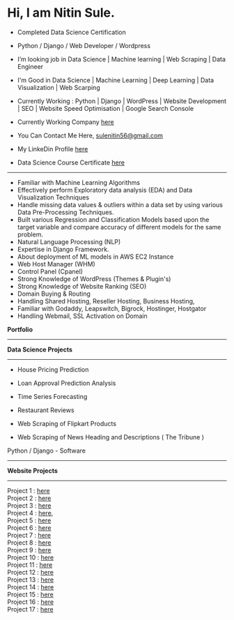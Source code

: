 # Hi, I am Nitin Sule.

* Completed Data Science Certification
* Python / Django / Web Developer / Wordpress </b><br>
* I’m looking job in Data Science | Machine learning | Web Scraping | Data Engineer 

* I'm Good in Data Science | Machine Learning | Deep Learning | Data Visualization | Web Scarping

* Currently Working :  Python | Django | WordPress | Website Development | SEO | Website Speed Optimisation | Google Search Console 

* Currently Working Company <a href="https://uja.in/" >here</a>

* You Can Contact Me Here, <a href="mailto:sulenitin56@gmail.com" >sulenitin56@gmail.com<br>

* My LinkeDin Profile <a href="https://www.linkedin.com/in/nitin-sule/"> here</a>   
 
* Data Science Course Certificate <a href="https://github.com/nitinsule1122/Certifications/blob/9fc13827ebbaa2ce12a1ce7f5f66f5513969bbbb/Data%20Science%20Course%20Certificate%20-%20Nitin%20Sule.pdf"> here </a>

----------

* Familiar with Machine Learning Algorithms
* Effectively perform Exploratory data analysis (EDA) and Data Visualization Techniques
* Handle missing data values & outliers within a data set by using various Data Pre-Processing Techniques. 
* Built various Regression and Classification Models based upon the target variable and compare accuracy of different models for the same problem.
* Natural Language Processing (NLP)
* Expertise in Django Framework.
* About deployment of ML models in AWS EC2 Instance
* Web Host Manager (WHM)
* Control Panel (Cpanel)
* Strong Knowledge of WordPress (Themes & Plugin's)
* Strong Knowledge of Website Ranking (SEO)
* Domain Buying & Routing
* Handling Shared Hosting, Reseller Hosting, Business Hosting,
* Familiar with Godaddy, Leapswitch, Bigrock, Hostinger, Hostgator
* Handling Webmail, SSL Activation on Domain
 
<b> Portfolio </b>
<hr>
<b> Data Science Projects </b>
<hr> 
  
  * House Pricing Prediction
  
  * Loan Approval Prediction Analysis

  * Time Series Forecasting 
  
  * Restaurant Reviews
  
  * Web Scraping of Flipkart Products
  
  * Web Scraping of News Heading and Descriptions ( The Tribune )
  
 
  Python / Django - Software
  
<hr>
<b> Website Projects </b>
 <hr>
  
Project 1 : <a href="https://uja.in/" >here</a><br>
Project 2 : <a href="https://uja.in/jp" >here</a><br>
Project 3 : <a href="https://uja.in/it" >here</a><br>
Project 4 : <a href="https://uja.in/fr" >here</a>,<br>
Project 5 : <a href="https://uja.in/de" >here</a><br>
Project 6 : <a href="https://carvaanevents.com/" >here</a><br>
Project 7 : <a href="http://conceptroof.com/" >here</a><br>
Project 8 : <a href="https://www.rconstellation.com/" >here</a><br>
Project 9 : <a href="http://hemantjewellers.com/" >here</a><br>
Project 10 : <a href="https://phoenixenterprisesindia.com/" >here</a><br>
Project 11 : <a href="https://xpressvcs.com/" >here</a><br>
Project 12 : <a href="http://spica-group.com/" >here</a><br>
Project 13 : <a href="https://circasys.com/" >here</a><br>
Project 14 : <a href="https://femininepune.com/" >here</a><br>
Project 15 : <a href="https://neuroncharitabletrust.com/" >here</a><br>
Project 16 : <a href="https://ceratecgroup.com/" >here</a><br>
Project 17 : <a href="https://vantagecapital.in/" >here</a><br>
  
